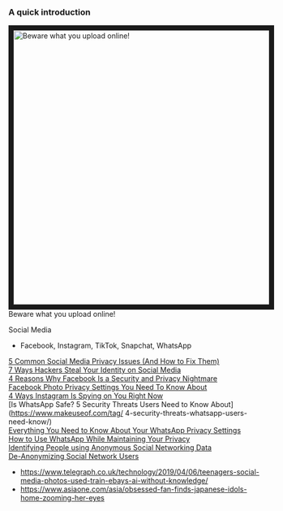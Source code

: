### A quick introduction

<a href="http://www.youtube.com/watch?feature=player_embedded&v=F7pYHN9iC9I
" target="_blank"><img src="http://img.youtube.com/vi/F7pYHN9iC9I/0.jpg" 
alt="Beware what you upload online!" width="720" height="540" border="10" /></a>  
Beware what you upload online!  


Social Media  
- Facebook, Instagram, TikTok, Snapchat, WhatsApp  

[5 Common Social Media Privacy Issues (And How to Fix Them)](https://www.makeuseof.com/tag/social-media-privacy-issues/)  
[7 Ways Hackers Steal Your Identity on Social Media](https://www.makeuseof.com/tag/how-hackers-steal-identity-on-social-media/)  
[4 Reasons Why Facebook Is a Security and Privacy Nightmare](https://www.makeuseof.com/tag/facebook-security-privacy-nightmare/)  
[Facebook Photo Privacy Settings You Need To Know About](https://www.makeuseof.com/tag/facebook-photo-privacy-settings-need-know/)  
[4 Ways Instagram Is Spying on You Right Now](https://www.makeuseof.com/tag/ways-instagram-spying-you/)  
[Is WhatsApp Safe? 5 Security Threats Users Need to Know About](https://www.makeuseof.com/tag/  4-security-threats-whatsapp-users-need-know/)  
[Everything You Need to Know About Your WhatsApp Privacy Settings](https://www.makeuseof.com/tag/everything-need-know-whatsapp-privacy-settings/)  
[How to Use WhatsApp While Maintaining Your Privacy](https://www.makeuseof.com/tag/whatsapp-privacy-tips/)  
[Identifying People using Anonymous Social Networking Data](https://www.schneier.com/blog/archives/2009/04/identifying_peo.html)  
[De-Anonymizing Social Network Users](https://www.schneier.com/blog/archives/2010/03/de-anonymizing.html)
- https://www.telegraph.co.uk/technology/2019/04/06/teenagers-social-media-photos-used-train-ebays-ai-without-knowledge/
- https://www.asiaone.com/asia/obsessed-fan-finds-japanese-idols-home-zooming-her-eyes